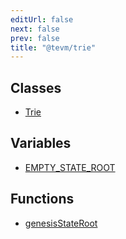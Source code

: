 ```yaml
---
editUrl: false
next: false
prev: false
title: "@tevm/trie"
---
```


## Classes

- [Trie](/reference/tevm/trie/classes/trie/)

## Variables

- [EMPTY\_STATE\_ROOT](/reference/tevm/trie/variables/empty_state_root/)

## Functions

- [genesisStateRoot](/reference/tevm/trie/functions/genesisstateroot/)
